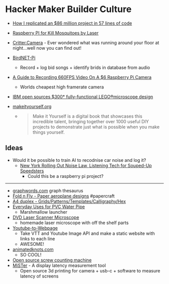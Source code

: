 Hacker Maker Builder Culture
============================

* [How I replicated an $86 million project in 57 lines of code](https://www.freecodecamp.org/news/how-i-replicated-an-86-million-project-in-57-lines-of-code-277031330ee9/)
* [Raspberry PI for Kill Mosquitoes by Laser](https://www.preprints.org/manuscript/202101.0412/v1)
* [Critter.Camera](https://critter.camera/) - Ever wondered what was running around your floor at night...well now you can find out!
* [BirdNET-Pi](https://birdnetpi.com/)
    * Record + log bid songs + identify brids in database from audio
* [A Guide to Recording 660FPS Video On A $6 Raspberry Pi Camera](https://blog.robertelder.org/recording-660-fps-on-raspberry-pi-camera/)
    * Worlds cheapest high framerate camera
* [IBM open sources $300* fully-functional LEGO®microscope design](https://ibm-research.medium.com/ibm-open-sources-300-fully-functional-lego-microscope-design-248a6cdc81bf)

* [makeityourself.org](https://makeityourself.org/)
    * > Make it Yourself is a digital book that showcases this incredible talent, bringing together over 1000 useful DIY projects to demonstrate just what is possible when you make things yourself.

Ideas
-----

* Would it be possible to train AI to recodnise car noise and log it?
    * [New York Rolling Out Noise Law, Listening Tech for Souped-Up Speedsters](https://www.thecity.nyc/2022/2/24/22949795/new-york-rolling-out-noise-law-listening-tech-for-souped-up-speedsters)
        * Could this be a raspberry pi project?



---

* [graphwords.com](https://graphwords.com/) graph thesaurus
* [Fold n Fly - Paper aeroplane designs](https://www.foldnfly.com/) #papercraft
* [A4 duplex - Grids/Patterns/Templates/Calligraphy/Hex](https://incompetech.com/graphpaper/)
* [Everyday Uses for PVC Water Pipe](https://tomtilley.net/projects/pvc/)
    * Marshmallow launcher
* [DVD Laser Scanner Microscope](https://www.gaudi.ch/GaudiLabs/?page_id=652)
    * homemade laser microscope with off the shelf parts
* [Youtube-to-Webpage](https://github.com/obra/Youtube2Webpage/)
    * Take VTT and Youtube Image API and make a static website with links to each line
    * AWESOME!
* [animatedknots.com](https://www.animatedknots.com/)
    * SO COOL!
* [Open source screw counting machine](https://github.com/Indystrycc/OpenScrewCounter)
* [MiSTer](https://github.com/MiSTer-devel/MiSTerLaggy_MiSTer) - A display latency measurement tool
    * Open source 3d printing for camera + usb-c + software to measure latency of screens
